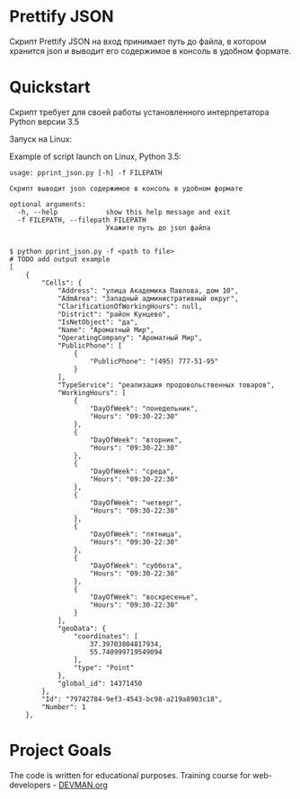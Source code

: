 # Prettify JSON

Скрипт Prettify JSON на вход принимает путь до файла, в котором хранится json и выводит его содержимое в консоль в удобном формате.

# Quickstart

Скрипт требует для своей работы установленного интерпретатора Python версии 3.5

Запуск на Linux:

Example of script launch on Linux, Python 3.5:

```#!bash
usage: pprint_json.py [-h] -f FILEPATH

Скрипт выводит json содержимое в консоль в удобном формате

optional arguments:
  -h, --help            show this help message and exit
  -f FILEPATH, --filepath FILEPATH
                        Укажите путь до json файла


$ python pprint_json.py -f <path to file>
# TODO add output example
[
    {
        "Cells": {
            "Address": "улица Академика Павлова, дом 10", 
            "AdmArea": "Западный административный округ", 
            "ClarificationOfWorkingHours": null, 
            "District": "район Кунцево", 
            "IsNetObject": "да", 
            "Name": "Ароматный Мир", 
            "OperatingCompany": "Ароматный Мир", 
            "PublicPhone": [
                {
                    "PublicPhone": "(495) 777-51-95"
                }
            ], 
            "TypeService": "реализация продовольственных товаров", 
            "WorkingHours": [
                {
                    "DayOfWeek": "понедельник", 
                    "Hours": "09:30-22:30"
                }, 
                {
                    "DayOfWeek": "вторник", 
                    "Hours": "09:30-22:30"
                }, 
                {
                    "DayOfWeek": "среда", 
                    "Hours": "09:30-22:30"
                }, 
                {
                    "DayOfWeek": "четверг", 
                    "Hours": "09:30-22:30"
                }, 
                {
                    "DayOfWeek": "пятница", 
                    "Hours": "09:30-22:30"
                }, 
                {
                    "DayOfWeek": "суббота", 
                    "Hours": "09:30-22:30"
                }, 
                {
                    "DayOfWeek": "воскресенье", 
                    "Hours": "09:30-22:30"
                }
            ], 
            "geoData": {
                "coordinates": [
                    37.39703804817934, 
                    55.740999719549094
                ], 
                "type": "Point"
            }, 
            "global_id": 14371450
        }, 
        "Id": "79742784-9ef3-4543-bc98-a219a8903c18", 
        "Number": 1
    }, 
```

# Project Goals

The code is written for educational purposes. Training course for web-developers - [DEVMAN.org](https://devman.org)
